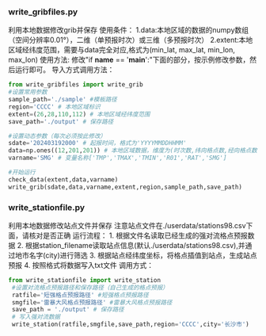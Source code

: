 ### write_gribfiles.py

利用本地数据修改grib并保存
使用条件：
    1.data:本地区域的数据的numpy数组（空间分辨率0.01°），二维（单预报时次）或三维（多预报时次）
    2.extent:本地区域经纬度范围，需要与data完全对应,格式为(min_lat, max_lat, min_lon, max_lon)
    使用方法:
    修改"if __name__ == '__main__':"下面的部分，按示例修改参数，然后运行即可。
    导入方式调用方法：

```python
from write_gribfiles import write_grib
#设置常用参数
sample_path='./sample' #模板路径
region='CCCC' # 本地区域标识
extent=(26,28,110,112) # 本地区域经纬度范围
save_path='./output' # 保存路径

#设置动态参数（每次必须按此修改）
sdate='202403192000' # 起报时间，格式为'YYYYMMDDHHMM'
data=np.ones((12,201,201)) # 本地区域数据，维度为(时次数,纬向格点数,经向格点数)
varname='SMG' # 变量名称['TMP','TMAX','TMIN','R01','RAT','SMG']

#开始运行
check_data(extent,data,varname)
write_grib(sdate,data,varname,extent,region,sample_path,save_path)
```

### write_stationfile.py

利用本地数据修改站点文件并保存
注意站点文件在./userdata/stations98.csv下面，请核对是否正确
运行流程：
    1. 根据文件名读取已经生成的强对流格点预报数据
    2. 根据station_filename读取站点信息(默认./userdata/stations98.csv),并通过地市名字(city)进行筛选
    3. 根据站点经纬度坐标，将格点插值到站点，生成站点预报
    4. 按照格式将数据写入txt文件
调用方式：

```python
from write_stationfile import write_station
 #设置对流格点预报路径和保存路径（自己生成的格点预报）
 ratfile='短强格点预报路径' #短强格点预报路径
 smgfile='雷暴大风格点预报路径' #雷暴大风格点预报路径
 save_path = './output' # 保存路径
 # 写入强对流数据
 write_station(ratfile,smgfile,save_path,region='CCCC',city='长沙市')
```


    